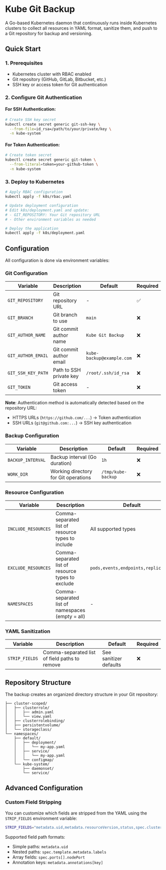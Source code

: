 # Kube Git Backup

A Go-based Kubernetes daemon that continuously runs inside Kubernetes clusters to collect all resources in YAML format, sanitize them, and push to a Git repository for backup and versioning.

## Quick Start

### 1. Prerequisites

- Kubernetes cluster with RBAC enabled
- Git repository (GitHub, GitLab, Bitbucket, etc.)
- SSH key or access token for Git authentication

### 2. Configure Git Authentication

#### For SSH Authentication:
```bash
# Create SSH key secret
kubectl create secret generic git-ssh-key \
  --from-file=id_rsa=/path/to/your/private/key \
  -n kube-system
```

#### For Token Authentication:
```bash
# Create token secret
kubectl create secret generic git-token \
  --from-literal=token=your-github-token \
  -n kube-system
```

### 3. Deploy to Kubernetes

```bash
# Apply RBAC configuration
kubectl apply -f k8s/rbac.yaml

# Update deployment configuration
# Edit k8s/deployment.yaml and update:
# - GIT_REPOSITORY: Your Git repository URL
# - Other environment variables as needed

# Deploy the application
kubectl apply -f k8s/deployment.yaml
```

## Configuration

All configuration is done via environment variables:

### Git Configuration
| Variable | Description | Default | Required |
|----------|-------------|---------|----------|
| `GIT_REPOSITORY` | Git repository URL | - | ✅ |
| `GIT_BRANCH` | Git branch to use | `main` | ❌ |
| `GIT_AUTHOR_NAME` | Git commit author name | `Kube Git Backup` | ❌ |
| `GIT_AUTHOR_EMAIL` | Git commit author email | `kube-backup@example.com` | ❌ |
| `GIT_SSH_KEY_PATH` | Path to SSH private key | `/root/.ssh/id_rsa` | ❌ |
| `GIT_TOKEN` | Git access token | - | ❌ |

**Note**: Authentication method is automatically detected based on the repository URL:
- HTTPS URLs (`https://github.com/...`) → Token authentication
- SSH URLs (`git@github.com:...`) → SSH key authentication

### Backup Configuration
| Variable | Description | Default | Required |
|----------|-------------|---------|----------|
| `BACKUP_INTERVAL` | Backup interval (Go duration) | `1h` | ❌ |
| `WORK_DIR` | Working directory for Git operations | `/tmp/kube-backup` | ❌ |

### Resource Configuration
| Variable | Description | Default | Required |
|----------|-------------|---------|----------|
| `INCLUDE_RESOURCES` | Comma-separated list of resource types to include | All supported types | ❌ |
| `EXCLUDE_RESOURCES` | Comma-separated list of resource types to exclude | `pods,events,endpoints,replicasets` | ❌ |
| `NAMESPACES` | Comma-separated list of namespaces (empty = all) | - | ❌ |

### YAML Sanitization
| Variable | Description | Default | Required |
|----------|-------------|---------|----------|
| `STRIP_FIELDS` | Comma-separated list of field paths to remove | See sanitizer defaults | ❌ |

## Repository Structure

The backup creates an organized directory structure in your Git repository:

```
├── cluster-scoped/
│   ├── clusterrole/
│   │   ├── admin.yaml
│   │   └── view.yaml
│   ├── clusterrolebinding/
│   ├── persistentvolume/
│   └── storageclass/
└── namespaces/
    ├── default/
    │   ├── deployment/
    │   │   └── my-app.yaml
    │   ├── service/
    │   │   └── my-app.yaml
    │   └── configmap/
    └── kube-system/
        ├── daemonset/
        └── service/
```

## Advanced Configuration

### Custom Field Stripping

You can customize which fields are stripped from the YAML using the `STRIP_FIELDS` environment variable:

```bash
STRIP_FIELDS="metadata.uid,metadata.resourceVersion,status,spec.clusterIP,metadata.annotations[custom.io/annotation]"
```

Supported field path formats:
- Simple paths: `metadata.uid`
- Nested paths: `spec.template.metadata.labels`
- Array fields: `spec.ports[].nodePort`
- Annotation keys: `metadata.annotations[key]`